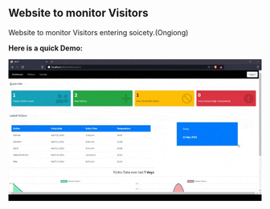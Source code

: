 ## Website to monitor Visitors

Website to monitor Visitors entering soicety.(Ongiong)

**Here is a quick Demo:**

![img](https://github.com/Aakarsh-verma/visitor-manager/blob/main/src/asst_app/static/sample.gif)
